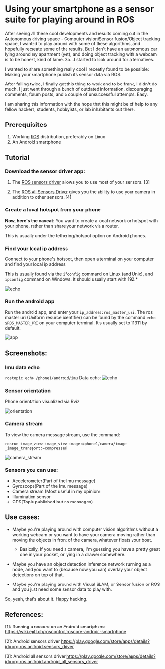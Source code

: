 # Using your smartphone as a sensor suite for playing around in ROS

After seeing all these cool developments and results coming out in the  Autonomous driving space - Computer vision/Sensor fusion/Object tracking space, I wanted to play around with some of these algorithms, and hopefully recreate some of the results. But I don't have an autonomous car lying around my apartment (yet), and doing object tracking with a webcam is to be honest, kind of lame. So...I started to look around for alternatives.

I wanted to share something really cool I recently found to be possible: Making your smartphone publish its sensor data via ROS.

After failing twice, I finally got this thing to work and to be frank, I didn't do much. I just went through a bunch of outdated information, discouraging comments, forum posts, and a couple of unsuccessful attempts. Easy.

I am sharing this information with the hope that this might be of help to any fellow hackers, students, hobbyists, or lab inhabitants out there.

## Prerequisites

1. Working [ROS](https://www.ros.org/) distribution, preferably on Linux
2. An Android smartphone 

## Tutorial

### Download the sensor driver app:

1. The [ROS sensors driver](https://play.google.com/store/apps/details?id=org.ros.android.sensors_driver) allows you to use most of your sensors. \[3\]

2. The [ROS All Sensors Driver](https://play.google.com/store/apps/details?id=org.ros.android.android_all_sensors_driver) gives you the ability to use your camera in addition to other sensors. \[4\]


### Create a local hotspot from your phone

**Now, here's the caveat**: You want to create a local network or hotspot with your phone, rather than share your network via a router.

This is usually under the tethering/hotspot option on Android phones.


### Find your local ip address

Connect to your phone's hotspot, then open a terminal on your computer and find your local ip address.

This is usually found via the `ifconfig` command on Linux (and Unix), and `ipconfig` command on Windows. It should usually start with 192.*

![echo](assets/ifconfig.png)

### Run the android app

Run the android app, and enter your `ip_address:ros_master_uri`.
The ros master uri (Uniform resurce identifier) can be found by the command `echo $ROS_MASTER_URI` on your computer terminal.
It's usually set to 11311 by default.

![app](assets/app.png)

## Screenshots:

### Imu data echo

`rostopic echo /phone1/android/imu`
Data echo:
![echo](assets/imu_echo.png)

### Sensor orientation


Phone orientation visualized via Rviz

![orientation](assets/imu_orientation.png)

### Camera stream

To view the camera message stream, use the command:

`rosrun image_view image_view image:=phone1/camera/image _image_transport:=compressed`

![camera_stream](assets/camera_image_1.png)

### Sensors you can use:

- Accelerometer(Part of the Imu message)
- Gyroscope(Part of the Imu message)
- Camera stream (Most useful in my opinion)
- Illumination sensor
- GPS(Topic published but no messages)

## Use cases:

- Maybe you're playing around with computer vision algorithms without a working webcam or you want to have your camera moving rather than moving the objects in front of the camera, whatever floats your boat. 
    - Basically, If you need a camera, I'm guessing you have a pretty great one in your pocket, or lying in a drawer somewhere.

- Maybe you have an object detection inference network running as a node, and you want to (because now you can) overlay your object detections on top of that.

- Maybe you're playing around with Visual SLAM, or Sensor fusion or ROS and you just need some sensor data to play with.

So, yeah, that's about it. Happy hacking.

## References:

\[1\]: Running a roscore on an Android smartphone https://wiki.epfl.ch/roscontrol/roscore-android-smartphone

\[2\]: Android sensors driver https://play.google.com/store/apps/details?id=org.ros.android.sensors_driver

\[3\]: Android all sensors driver https://play.google.com/store/apps/details?id=org.ros.android.android_all_sensors_driver
